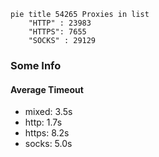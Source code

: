
```mermaid
pie title 54265 Proxies in list
    "HTTP" : 23983
    "HTTPS": 7655
    "SOCKS" : 29129
```

### Some Info
#### Average Timeout

- mixed: 3.5s
- http: 1.7s
- https: 8.2s
- socks: 5.0s